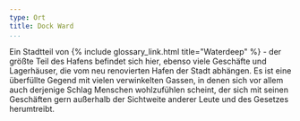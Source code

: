 ```yaml
---
type: Ort
title: Dock Ward
...
```


Ein Stadtteil von {% include glossary_link.html title="Waterdeep" %} - der
größte Teil des Hafens befindet sich hier, ebenso viele
Geschäfte und Lagerhäuser, die vom neu renovierten Hafen der Stadt abhängen. Es
ist eine überfüllte Gegend mit vielen verwinkelten Gassen, in denen sich vor allem
auch derjenige Schlag Menschen wohlzufühlen scheint, der sich mit seinen Geschäften
gern außerhalb der Sichtweite anderer Leute und des Gesetzes herumtreibt.
